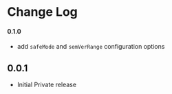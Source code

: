# Change Log

#### 0.1.0

- add `safeMode` and `semVerRange` configuration options

## 0.0.1

- Initial Private release
